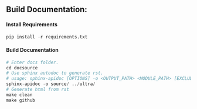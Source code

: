## Build Documentation:



#### Install Requirements

```python
pip install -r requirements.txt
```



#### Build Documentation

```python
# Enter docs folder.
cd docsource
# Use sphinx autodoc to generate rst.
# usage: sphinx-apidoc [OPTIONS] -o <OUTPUT_PATH> <MODULE_PATH> [EXCLUDE_PATTERN,...]
sphinx-apidoc -o source/ ../ultra/
# Generate html from rst
make clean
make github
```

